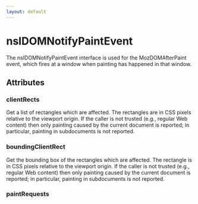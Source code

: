 ```yaml
---
layout: default
---
```


# nsIDOMNotifyPaintEvent #

The nsIDOMNotifyPaintEvent interface is used for the MozDOMAfterPaint
event, which fires at a window when painting has happened in
that window.


## Attributes ##

### clientRects ###

Get a list of rectangles which are affected. The rectangles are in CSS pixels
relative to the viewport origin.
If the caller is not trusted (e.g., regular Web content) then only painting
caused by the current document is reported; in particular, painting in subdocuments
is not reported.


### boundingClientRect ###

Get the bounding box of the rectangles which are affected. The rectangle
is in CSS pixels relative to the viewport origin.
If the caller is not trusted (e.g., regular Web content) then only painting
caused by the current document is reported; in particular, painting in subdocuments
is not reported.


### paintRequests ###
